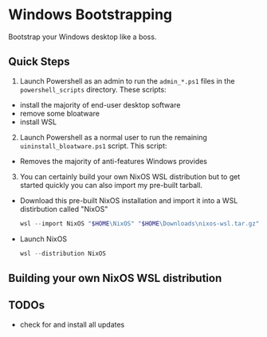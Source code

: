 # Windows Bootstrapping

Bootstrap your Windows desktop like a boss.

## Quick Steps

1. Launch Powershell as an admin to run the `admin_*.ps1` files in the `powershell_scripts` directory. These scripts:

- install the majority of end-user desktop software
- remove some bloatware
- install WSL

2. Launch Powershell as a normal user to run the remaining `uininstall_bloatware.ps1` script. This script:

- Removes the majority of anti-features Windows provides

3. You can certainly build your own NixOS WSL distribution but to get started quickly you can also import my pre-built tarball.

- Download this pre-built NixOS installation and import it into a WSL distirbution called "NixOS"

  ```powershell
  wsl --import NixOS "$HOME\NixOS" "$HOME\Downloads\nixos-wsl.tar.gz" --version 2
  ```

- Launch NixOS

  ```powershell
  wsl --distribution NixOS
  ```

## Building your own NixOS WSL distribution

## TODOs

- check for and install all updates
